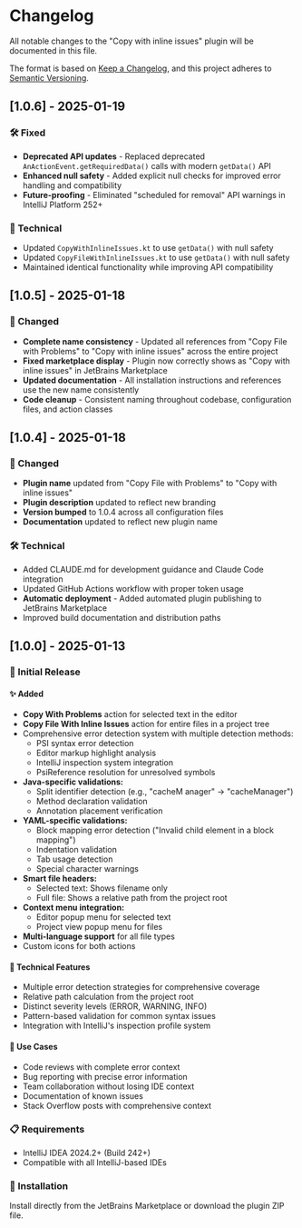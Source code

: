 # Changelog

All notable changes to the "Copy with inline issues" plugin will be documented in this file.

The format is based on [Keep a Changelog](https://keepachangelog.com/en/1.0.4/),
and this project adheres to [Semantic Versioning](https://semver.org/spec/v2.0.0.html).

## [1.0.6] - 2025-01-19

### 🛠️ Fixed
- **Deprecated API updates** - Replaced deprecated `AnActionEvent.getRequiredData()` calls with modern `getData()` API
- **Enhanced null safety** - Added explicit null checks for improved error handling and compatibility
- **Future-proofing** - Eliminated "scheduled for removal" API warnings in IntelliJ Platform 252+

### 🔧 Technical
- Updated `CopyWithInlineIssues.kt` to use `getData()` with null safety
- Updated `CopyFileWithInlineIssues.kt` to use `getData()` with null safety
- Maintained identical functionality while improving API compatibility

## [1.0.5] - 2025-01-18

### 🔄 Changed
- **Complete name consistency** - Updated all references from "Copy File with Problems" to "Copy with inline issues" across the entire project
- **Fixed marketplace display** - Plugin now correctly shows as "Copy with inline issues" in JetBrains Marketplace
- **Updated documentation** - All installation instructions and references use the new name consistently
- **Code cleanup** - Consistent naming throughout codebase, configuration files, and action classes

## [1.0.4] - 2025-01-18

### 🔄 Changed
- **Plugin name** updated from "Copy File with Problems" to "Copy with inline issues"
- **Plugin description** updated to reflect new branding
- **Version bumped** to 1.0.4 across all configuration files
- **Documentation** updated to reflect new plugin name

### 🛠️ Technical
- Added CLAUDE.md for development guidance and Claude Code integration
- Updated GitHub Actions workflow with proper token usage
- **Automatic deployment** - Added automated plugin publishing to JetBrains Marketplace
- Improved build documentation and distribution paths

## [1.0.0] - 2025-01-13

### 🎉 Initial Release

#### ✨ Added
- **Copy With Problems** action for selected text in the editor
- **Copy File With Inline Issues** action for entire files in a project tree
- Comprehensive error detection system with multiple detection methods:
  - PSI syntax error detection
  - Editor markup highlight analysis
  - IntelliJ inspection system integration
  - PsiReference resolution for unresolved symbols
- **Java-specific validations:**
  - Split identifier detection (e.g., "cacheM anager" → "cacheManager")
  - Method declaration validation
  - Annotation placement verification
- **YAML-specific validations:**
  - Block mapping error detection ("Invalid child element in a block mapping")
  - Indentation validation
  - Tab usage detection
  - Special character warnings
- **Smart file headers:**
  - Selected text: Shows filename only
  - Full file: Shows a relative path from the project root
- **Context menu integration:**
  - Editor popup menu for selected text
  - Project view popup menu for files
- **Multi-language support** for all file types
- Custom icons for both actions

#### 🔧 Technical Features
- Multiple error detection strategies for comprehensive coverage
- Relative path calculation from the project root
- Distinct severity levels (ERROR, WARNING, INFO)
- Pattern-based validation for common syntax issues
- Integration with IntelliJ's inspection profile system

#### 🎯 Use Cases
- Code reviews with complete error context
- Bug reporting with precise error information
- Team collaboration without losing IDE context
- Documentation of known issues
- Stack Overflow posts with comprehensive context

### 📋 Requirements
- IntelliJ IDEA 2024.2+ (Build 242+)
- Compatible with all IntelliJ-based IDEs

### 🚀 Installation
Install directly from the JetBrains Marketplace or download the plugin ZIP file.
